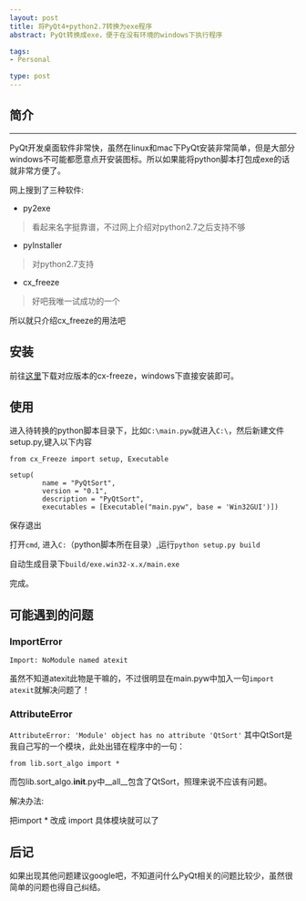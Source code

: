 ```yaml
---
layout: post
title: 将PyQt4+python2.7转换为exe程序
abstract: PyQt转换成exe，便于在没有环境的windows下执行程序

tags:
- Personal

type: post
---
```


## 简介 ##
<hr/>

PyQt开发桌面软件非常快，虽然在linux和mac下PyQt安装非常简单，但是大部分windows不可能都愿意点开安装图标。所以如果能将python脚本打包成exe的话就非常方便了。

网上搜到了三种软件:
* py2exe
> 看起来名字挺靠谱，不过网上介绍对python2.7之后支持不够

* pyInstaller
> 对python2.7支持

* cx_freeze
> 好吧我唯一试成功的一个

所以就只介绍cx_freeze的用法吧

## 安装 ##
前往[这里](http://cx-freeze.sourceforge.net/)下载对应版本的cx-freeze，windows下直接安装即可。

## 使用 ## 
进入待转换的python脚本目录下，比如`C:\main.pyw`就进入`C:\`，然后新建文件setup.py,键入以下内容
    

    from cx_Freeze import setup, Executable  

    setup(  
            name = "PyQtSort",  
            version = "0.1",  
            description = "PyQtSort",  
            executables = [Executable("main.pyw", base = 'Win32GUI')]) 

保存退出

打开`cmd`, 进入`C:`（python脚本所在目录）,运行`python setup.py build`

自动生成目录下`build/exe.win32-x.x/main.exe`

完成。

## 可能遇到的问题 ##
### ImportError ###

`Import: NoModule named atexit`

虽然不知道atexit此物是干嘛的，不过很明显在main.pyw中加入一句`import atexit`就解决问题了！

### AttributeError ###

`AttributeError: 'Module' object has no attribute 'QtSort'`
其中QtSort是我自己写的一个模块，此处出错在程序中的一句：

`from lib.sort_algo import *`

而包lib.sort_algo.__init__.py中__all__包含了QtSort，照理来说不应该有问题。

解决办法:

把import * 改成 import 具体模块就可以了

## 后记 ## 
如果出现其他问题建议google吧，不知道问什么PyQt相关的问题比较少，虽然很简单的问题也得自己纠结。
